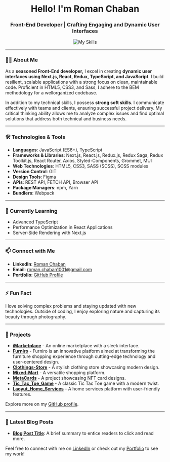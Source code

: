 <h1 align="center">Hello! I'm Roman Chaban</h1>
<h3 align="center">Front-End Developer | Crafting Engaging and Dynamic User Interfaces</h3>

<p align="center">
  <img src="https://skillicons.dev/icons?i=html,css,js,git,sass,next,react,typescript,redux,npm,yarn,webpack,vite,figma,styledcomponents,materialui,postman,vscode" alt="My Skills" />
</p>

---

### 🧑‍💻 About Me
As a <strong>seasoned Front-End developer,</strong> I excel in creating <strong>dynamic user interfaces using Next.js, React,
Redux, TypeScript, and JavaScript</strong>. I build resilient, scalable applications with a strong focus on clean,
maintainable code. Proficient in HTML5, CSS3, and Sass, I adhere to the BEM methodology for a wellorganized codebase.

In addition to my technical skills, I possess <strong>strong soft skills</strong>. I communicate effectively with teams and
clients, ensuring successful project delivery. My critical thinking ability allows me to analyze complex
issues and find optimal solutions that address both technical and business needs.

---

### 🛠️ Technologies & Tools
- **Languages**: JavaScript (ES6+), TypeScript
- **Frameworks & Libraries**: Next.js, React.js, Redux.js, Redux Saga, Redux Toolkit.js, React Router, Axios, Styled-Components, Grommet, MUI
- **Web Technologies**: HTML5, CSS3, SASS (SCSS), SCSS modules
- **Version Control**: GIT
- **Design Tools**: Figma
- **APIs**: REST API, FETCH API, Browser API
- **Package Managers**: npm, Yarn
- **Bundlers**: Webpack

---

### 🌱 Currently Learning
- Advanced TypeScript
- Performance Optimization in React Applications
- Server-Side Rendering with Next.js

---

### 📫 Connect with Me
- **LinkedIn**: [Roman Chaban](https://www.linkedin.com/in/chaban1001/)
- **Email**: [roman.chaban1001@gmail.com](mailto:roman.chaban1001@gmail.com)
- **Portfolio**: [GitHub Profile](https://github.com/roman-chaban?tab=repositories)

---

### ⚡ Fun Fact
I love solving complex problems and staying updated with new technologies. Outside of coding, I enjoy exploring nature and capturing its beauty through photography.

---

### 🚀 Projects
- **[iMarketplace](https://roman-chaban.github.io/iMarketplace/)** - An online marketplace with a sleek interface.
- **[Furniro](https://furniro-wheat.vercel.app/)** - Furniro is an innovative platform aimed at transforming the furniture shopping experience through cutting-edge technology and user-centered design.
- **[Clothings-Store](https://clothing-store-tau-drab.vercel.app/)** - A stylish clothing store showcasing modern design.
- **[Mixed-Mart](https://tech-wave-one.vercel.app/)** - A versatile shopping platform.
- **[MetaCards](https://nft-project-rosy.vercel.app/)** - A project showcasing NFT card designs.
- **[Tic_Tac_Toe_Game](https://roman-chaban.github.io/Tic_Tac_Toe_Game/)** - A classic Tic Tac Toe game with a modern twist.
- **[Laoyut_Home_Services](https://roman-chaban.github.io/Layot-Home-Services/)** - A home services platform with user-friendly features.

Explore more on my [GitHub profile](https://github.com/roman-chaban?tab=repositories).

---

### 📝 Latest Blog Posts
- **[Blog Post Title](https://github.com/roman-chaban?tab=repositories)**: A brief summary to entice readers to click and read more.

Feel free to connect with me on [LinkedIn](https://www.linkedin.com/in/chaban1001/) or check out my [Portfolio](https://github.com/roman-chaban?tab=repositories) to see my work!
